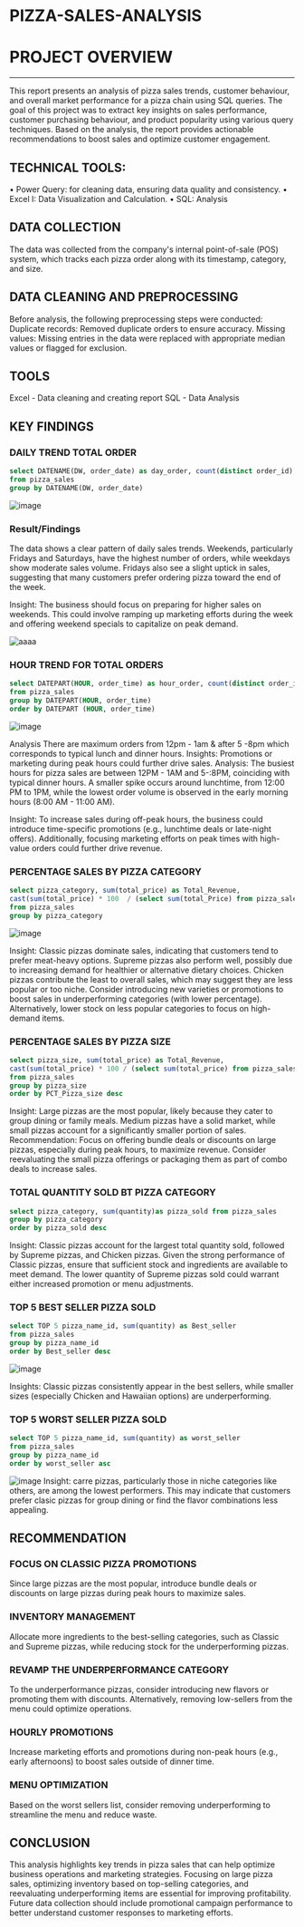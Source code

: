 # PIZZA-SALES-ANALYSIS

# PROJECT OVERVIEW
---
This report presents an analysis of pizza sales trends, customer behaviour, and overall market performance for a pizza chain using SQL queries. The goal of this project was to extract key insights on sales performance, customer purchasing behaviour, and product popularity using various query techniques. Based on the analysis, the report provides actionable recommendations to boost sales and optimize customer engagement.

## TECHNICAL TOOLS:
•	Power Query: for cleaning data, ensuring data quality and consistency.
•	Excel I: Data Visualization and Calculation.
•	SQL: Analysis

## DATA COLLECTION
The data was collected from the company's internal point-of-sale (POS) system, which tracks each pizza order along with its timestamp, category, and size.

## DATA CLEANING AND PREPROCESSING
Before analysis, the following preprocessing steps were conducted:
Duplicate records: Removed duplicate orders to ensure accuracy.
Missing values: Missing entries in the data were replaced with appropriate median values or flagged for exclusion.

## TOOLS
Excel - Data cleaning and creating report
SQL - Data Analysis

## KEY FINDINGS
 ### DAILY TREND TOTAL ORDER
```sql
select DATENAME(DW, order_date) as day_order, count(distinct order_id) as Total_order 
from pizza_sales
group by DATENAME(DW, order_date)
```
![image](https://github.com/user-attachments/assets/c76a679a-5c4e-4826-b2bc-ef7d0941bb25)



### Result/Findings

The data shows a clear pattern of daily sales trends. Weekends, particularly Fridays and Saturdays, have the highest number of orders, while weekdays show moderate sales volume. Fridays also see a slight uptick in sales, suggesting that many customers prefer ordering pizza toward the end of the week.

Insight:
The business should focus on preparing for higher sales on weekends. This could involve ramping up marketing efforts during the week and offering weekend specials to capitalize on peak demand.

![aaaa](https://github.com/user-attachments/assets/6f40c15b-a0e6-4839-bb27-aeeacf187669)

### HOUR TREND FOR TOTAL ORDERS

```sql
select DATEPART(HOUR, order_time) as hour_order, count(distinct order_id) as Total_order 
from pizza_sales
group by DATEPART(HOUR, order_time)
order by DATEPART (HOUR, order_time)
```
![image](https://github.com/user-attachments/assets/e5539492-fcd5-49cf-8888-b07f0f340abd)

Analysis There are maximum orders from 12pm - 1am & after 5 -8pm which corresponds to typical lunch and dinner hours. 
Insights: Promotions or marketing during peak hours could further drive sales.
Analysis:
The busiest hours for pizza sales are between 12PM - 1AM and 5-:8PM, coinciding with typical dinner hours. A smaller spike occurs around lunchtime, from 12:00 PM to 1PM, while the lowest order volume is observed in the early morning hours (8:00 AM - 11:00 AM).

Insight:
To increase sales during off-peak hours, the business could introduce time-specific promotions (e.g., lunchtime deals or late-night offers). Additionally, focusing marketing efforts on peak times with high-value orders could further drive revenue.

### PERCENTAGE SALES BY PIZZA CATEGORY
```sql
select pizza_category, sum(total_price) as Total_Revenue,
cast(sum(total_price) * 100  / (select sum(total_Price) from pizza_sales) as decimal(10,2)) as Percentage_Sales
from pizza_sales
group by pizza_category
```
![image](https://github.com/user-attachments/assets/40a9d2c6-5859-46f9-b3cb-f50aea660be3)

Insight:
Classic pizzas dominate sales, indicating that customers tend to prefer meat-heavy options. Supreme pizzas also perform well, possibly due to increasing demand for healthier or alternative dietary choices. Chicken pizzas contribute the least to overall sales, which may suggest they are less popular or too niche.
Consider introducing new varieties or promotions to boost sales in underperforming categories (with lower percentage). Alternatively, lower stock on less popular categories to focus on high-demand items.

 ### PERCENTAGE SALES BY PIZZA SIZE
 ```sql
select pizza_size, sum(total_price) as Total_Revenue,
cast(sum(total_price) * 100 / (select sum(total_price) from pizza_sales) as decimal(10,2)) as PCT_Pizza_size
from pizza_sales
group by pizza_size
order by PCT_Pizza_size desc
```



Insight:
Large pizzas are the most popular, likely because they cater to group dining or family meals. Medium pizzas have a solid market, while small pizzas account for a significantly smaller portion of sales.
Recommendation:
Focus on offering bundle deals or discounts on large pizzas, especially during peak hours, to maximize revenue. Consider reevaluating the small pizza offerings or packaging them as part of combo deals to increase sales.

### TOTAL QUANTITY SOLD BT PIZZA CATEGORY
```sql
select pizza_category, sum(quantity)as pizza_sold from pizza_sales
group by pizza_category
order by pizza_sold desc
```

Insight:
Classic pizzas account for the largest total quantity sold, followed by Supreme pizzas, and Chicken pizzas.
Given the strong performance of Classic pizzas, ensure that sufficient stock and ingredients are available to meet demand. The lower quantity of Supreme pizzas sold could warrant either increased promotion or menu adjustments.

### TOP 5 BEST SELLER PIZZA SOLD
```sql
select TOP 5 pizza_name_id, sum(quantity) as Best_seller
from pizza_sales
group by pizza_name_id
order by Best_seller desc
```
![image](https://github.com/user-attachments/assets/d8845292-3b5f-4821-a809-918c0a887274)

Insights: Classic pizzas consistently appear in the best sellers, while smaller sizes (especially Chicken and Hawaiian options) are underperforming.

### TOP 5 WORST SELLER PIZZA SOLD
```sql
select TOP 5 pizza_name_id, sum(quantity) as worst_seller
from pizza_sales
group by pizza_name_id
order by worst_seller asc
```
![image](https://github.com/user-attachments/assets/765bcd6b-51bb-4676-a37a-11e8c87b915d)
Insight:
carre pizzas, particularly those in niche categories like others, are among the lowest performers. This may indicate that customers prefer clasic pizzas for group dining or find the flavor combinations less appealing.

## RECOMMENDATION
### FOCUS ON CLASSIC PIZZA PROMOTIONS
Since large pizzas are the most popular, introduce bundle deals or discounts on large pizzas during peak hours to maximize sales.
### INVENTORY MANAGEMENT
Allocate more ingredients to the best-selling categories, such as Classic and Supreme pizzas, while reducing stock for the underperforming pizzas.
### REVAMP THE UNDERPERFORMANCE CATEGORY
To the underperformance pizzas, consider introducing new flavors or promoting them with discounts. Alternatively, removing low-sellers from the menu could optimize operations.
### HOURLY PROMOTIONS
Increase marketing efforts and promotions during non-peak hours (e.g., early afternoons) to boost sales outside of dinner time.
### MENU OPTIMIZATION
Based on the worst sellers list, consider removing underperforming to streamline the menu and reduce waste.

## CONCLUSION
This analysis highlights key trends in pizza sales that can help optimize business operations and marketing strategies. Focusing on large pizza sales, optimizing inventory based on top-selling categories, and reevaluating underperforming items are essential for improving profitability. Future data collection should include promotional campaign performance to better understand customer responses to marketing efforts.


